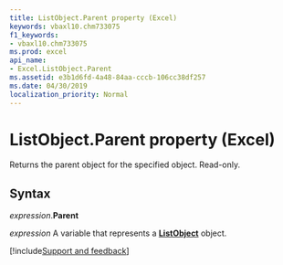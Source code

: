 ```yaml
---
title: ListObject.Parent property (Excel)
keywords: vbaxl10.chm733075
f1_keywords:
- vbaxl10.chm733075
ms.prod: excel
api_name:
- Excel.ListObject.Parent
ms.assetid: e3b1d6fd-4a48-84aa-cccb-106cc38df257
ms.date: 04/30/2019
localization_priority: Normal
---
```



# ListObject.Parent property (Excel)

Returns the parent object for the specified object. Read-only.


## Syntax

_expression_.**Parent**

_expression_ A variable that represents a **[ListObject](Excel.ListObject.md)** object.




[!include[Support and feedback](~/includes/feedback-boilerplate.md)]